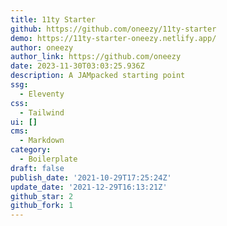 ```yaml
---
title: 11ty Starter
github: https://github.com/oneezy/11ty-starter
demo: https://11ty-starter-oneezy.netlify.app/
author: oneezy
author_link: https://github.com/oneezy
date: 2023-11-30T03:03:25.936Z
description: A JAMpacked starting point
ssg:
  - Eleventy
css:
  - Tailwind
ui: []
cms:
  - Markdown
category:
  - Boilerplate
draft: false
publish_date: '2021-10-29T17:25:24Z'
update_date: '2021-12-29T16:13:21Z'
github_star: 2
github_fork: 1
---
```


